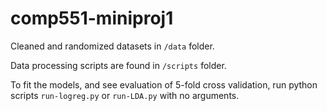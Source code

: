 # comp551-miniproj1

Cleaned and randomized datasets in `/data` folder.

Data processing scripts are found in `/scripts` folder.

To fit the models, and see evaluation of 5-fold cross validation, run python scripts `run-logreg.py` or `run-LDA.py` with no arguments.
